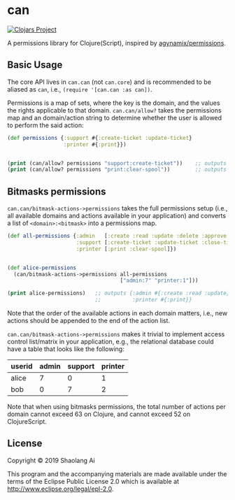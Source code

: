 # can
[![Clojars Project](https://img.shields.io/clojars/v/can.svg)](https://clojars.org/can)

A permissions library for Clojure(Script), inspired by
[agynamix/permissions][permissions].

## Basic Usage

The core API lives in `can.can` (not `can.core`) and is recommended
to be aliased as `can`, i.e., `(require '[can.can :as can])`.

Permissions is a map of sets, where the key is the domain, and the
values the rights applicable to that domain. `can.can/allow?` takes
the permissions map and an domain/action string to determine whether
the user is allowed to perform the said action:

```clojure
(def permissions {:support #{:create-ticket :update-ticket}
                  :printer #{:print}})


(print (can/allow? permissions "support:create-ticket"))    ;; outputs "true"
(print (can/allow? permissions "print:clear-spool"))        ;; outputs "false"
```

## Bitmasks permissions
`can.can/bitmask-actions->permissions` takes the full permissions setup (i.e.,
all available domains and actions available in your application) and
converts a list of `<domain>:<bitmask>` into a permissions map.

```clojure
(def all-permissions {:admin   [:create :read :update :delete :approve :reject]
                      :support [:create-ticket :update-ticket :close-ticket]
                      :printer [:print :clear-spool]})


(def alice-permissions
  (can/bitmask-actions->permissions all-permissions
                                    ["admin:7" "printer:1"]))

(print alice-permissions)   ;; outputs {:admin #{:create :read :update}
                            ;;          :printer #{:print}}
```

Note that the order of the available actions in each domain matters, i.e.,
new actions should be appended to the end of the action list.

`can.can/bitmask-actions->permissions` makes it trivial to implement
access control list/matrix in your application, e.g., the relational
database could have a table that looks like the following:

<table>
  <thead>
    <tr>
      <th>userid</th>
      <th>admin</th>
      <th>support</th>
      <th>printer</th>
    </tr>
  </thead>
  <tbody>
    <tr><td>alice</td><td>7</td><td>0</td><td>1</td></tr>
    <tr><td>bob</td><td>0</td><td>7</td><td>2</td></tr>
  </tbody>
</table>

Note that when using bitmasks permissions, the total number of actions
per domain cannot exceed 63 on Clojure, and cannot exceed 52 on
ClojureScript.

## License

Copyright © 2019 Shaolang Ai

This program and the accompanying materials are made available under the
terms of the Eclipse Public License 2.0 which is available at
http://www.eclipse.org/legal/epl-2.0.

[permissions]: https://github.com/tuhlmann/permissions
